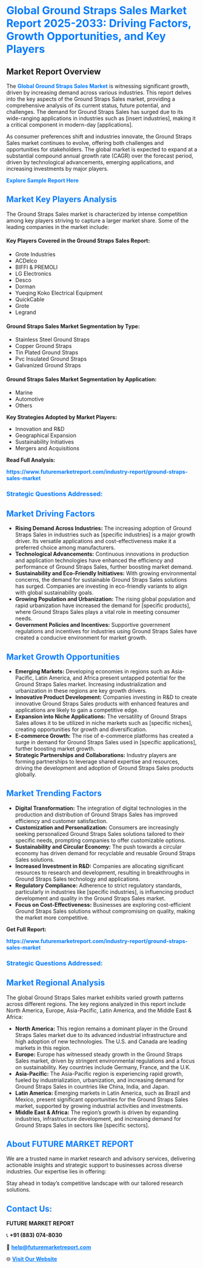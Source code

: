 <h1 style="color: #007BFF;">Global Ground Straps Sales Market Report 2025-2033: Driving Factors, Growth Opportunities, and Key Players</h1>

<section id="overview">
<h2>Market Report Overview</h2>
<p>The <a href="https://www.futuremarketreport.com/industry-report/ground-straps-sales-market" style="color: #007BFF; text-decoration: none;"><strong>Global Ground Straps Sales Market</strong></a> is witnessing significant growth, driven by increasing demand across various industries. This report delves into the key aspects of the Ground Straps Sales market, providing a comprehensive analysis of its current status, future potential, and challenges. The demand for Ground Straps Sales has surged due to its wide-ranging applications in industries such as [insert industries], making it a critical component in modern-day [applications].</p>
<p>As consumer preferences shift and industries innovate, the Ground Straps Sales market continues to evolve, offering both challenges and opportunities for stakeholders. The global market is expected to expand at a substantial compound annual growth rate (CAGR) over the forecast period, driven by technological advancements, emerging applications, and increasing investments by major players.</p>
</section>

<section id="overview">
<p><a href="https://www.futuremarketreport.com/request-sample/reportId=104088" style="color: #007BFF; text-decoration: none;"><strong>Explore Sample Report Here</strong></a></p>
</section>

<section id="key-players">
<h2 style="color: #007BFF;">Market Key Players Analysis</h2>
<p>The Ground Straps Sales market is characterized by intense competition among key players striving to capture a larger market share. Some of the leading companies in the market include:</p>
<h4>Key Players Covered in the Ground Straps Sales Report:</h4>
<ul><li>Grote Industries</li><li>ACDelco</li><li>BIFFI &amp; PREMOLI</li><li>LG Electronics</li><li>Desco</li><li>Dorman</li><li>Yueqing Koko Electrical Equipment</li><li>QuickCable</li><li>Grote</li><li>Legrand</li></ul>
<h4>Ground Straps Sales Market Segmentation by Type:</h4>
<ul><li>Stainless Steel Ground Straps</li><li>Copper Ground Straps</li><li>Tin Plated Ground Straps</li><li>Pvc Insulated Ground Straps</li><li>Galvanized Ground Straps</li></ul>

<h4>Ground Straps Sales Market Segmentation by Application:</h4>
<ul><li>Marine</li><li>Automotive</li><li>Others</li></ul>
<p><strong>Key Strategies Adopted by Market Players:</strong></p>
<ul>
<li>Innovation and R&D</li>
<li>Geographical Expansion</li>
<li>Sustainability Initiatives</li>
<li>Mergers and Acquisitions</li>
</ul>
</section>

<section>
<p><strong>Read Full Analysis: </strong></p><a href="https://www.futuremarketreport.com/industry-report/ground-straps-sales-market" style="color: #007BFF; text-decoration: none;"><strong>https://www.futuremarketreport.com/industry-report/ground-straps-sales-market</strong></a>
<h3 style="color: #007BFF;">Strategic Questions Addressed:</h3>
</section>

<section id="driving-factors">
<h2 style="color: #007BFF;">Market Driving Factors</h2>
<ul>
<li><strong>Rising Demand Across Industries:</strong> The increasing adoption of Ground Straps Sales in industries such as [specific industries] is a major growth driver. Its versatile applications and cost-effectiveness make it a preferred choice among manufacturers.</li>
<li><strong>Technological Advancements:</strong> Continuous innovations in production and application technologies have enhanced the efficiency and performance of Ground Straps Sales, further boosting market demand.</li>
<li><strong>Sustainability and Eco-Friendly Initiatives:</strong> With growing environmental concerns, the demand for sustainable Ground Straps Sales solutions has surged. Companies are investing in eco-friendly variants to align with global sustainability goals.</li>
<li><strong>Growing Population and Urbanization:</strong> The rising global population and rapid urbanization have increased the demand for [specific products], where Ground Straps Sales plays a vital role in meeting consumer needs.</li>
<li><strong>Government Policies and Incentives:</strong> Supportive government regulations and incentives for industries using Ground Straps Sales have created a conducive environment for market growth.</li>
</ul>
</section>

<section id="growth-opportunities">
<h2 style="color: #007BFF;">Market Growth Opportunities</h2>
<ul>
<li><strong>Emerging Markets:</strong> Developing economies in regions such as Asia-Pacific, Latin America, and Africa present untapped potential for the Ground Straps Sales market. Increasing industrialization and urbanization in these regions are key growth drivers.</li>
<li><strong>Innovative Product Development:</strong> Companies investing in R&D to create innovative Ground Straps Sales products with enhanced features and applications are likely to gain a competitive edge.</li>
<li><strong>Expansion into Niche Applications:</strong> The versatility of Ground Straps Sales allows it to be utilized in niche markets such as [specific niches], creating opportunities for growth and diversification.</li>
<li><strong>E-commerce Growth:</strong> The rise of e-commerce platforms has created a surge in demand for Ground Straps Sales used in [specific applications], further boosting market growth.</li>
<li><strong>Strategic Partnerships and Collaborations:</strong> Industry players are forming partnerships to leverage shared expertise and resources, driving the development and adoption of Ground Straps Sales products globally.</li>
</ul>
</section>

<section id="trending-factors">
<h2 style="color: #007BFF;">Market Trending Factors</h2>
<ul>
<li><strong>Digital Transformation:</strong> The integration of digital technologies in the production and distribution of Ground Straps Sales has improved efficiency and customer satisfaction.</li>
<li><strong>Customization and Personalization:</strong> Consumers are increasingly seeking personalized Ground Straps Sales solutions tailored to their specific needs, prompting companies to offer customizable options.</li>
<li><strong>Sustainability and Circular Economy:</strong> The push towards a circular economy has driven demand for recyclable and reusable Ground Straps Sales solutions.</li>
<li><strong>Increased Investment in R&D:</strong> Companies are allocating significant resources to research and development, resulting in breakthroughs in Ground Straps Sales technology and applications.</li>
<li><strong>Regulatory Compliance:</strong> Adherence to strict regulatory standards, particularly in industries like [specific industries], is influencing product development and quality in the Ground Straps Sales market.</li>
<li><strong>Focus on Cost-Effectiveness:</strong> Businesses are exploring cost-efficient Ground Straps Sales solutions without compromising on quality, making the market more competitive.</li>
</ul>
</section>

<section>
<p><strong>Get Full Report: </strong></p><a href="https://www.futuremarketreport.com/industry-report/ground-straps-sales-market" style="color: #007BFF; text-decoration: none;"><strong>https://www.futuremarketreport.com/industry-report/ground-straps-sales-market</strong></a>
<h3 style="color: #007BFF;">Strategic Questions Addressed:</h3>
</section>


<section id="regional-analysis">
<h2 style="color: #007BFF;">Market Regional Analysis</h2>
<p>The global Ground Straps Sales market exhibits varied growth patterns across different regions. The key regions analyzed in this report include North America, Europe, Asia-Pacific, Latin America, and the Middle East & Africa:</p>
<ul>
<li><strong>North America:</strong> This region remains a dominant player in the Ground Straps Sales market due to its advanced industrial infrastructure and high adoption of new technologies. The U.S. and Canada are leading markets in this region.</li>
<li><strong>Europe:</strong> Europe has witnessed steady growth in the Ground Straps Sales market, driven by stringent environmental regulations and a focus on sustainability. Key countries include Germany, France, and the U.K.</li>
<li><strong>Asia-Pacific:</strong> The Asia-Pacific region is experiencing rapid growth, fueled by industrialization, urbanization, and increasing demand for Ground Straps Sales in countries like China, India, and Japan.</li>
<li><strong>Latin America:</strong> Emerging markets in Latin America, such as Brazil and Mexico, present significant opportunities for the Ground Straps Sales market, supported by growing industrial activities and investments.</li>
<li><strong>Middle East & Africa:</strong> The region’s growth is driven by expanding industries, infrastructure development, and increasing demand for Ground Straps Sales in sectors like [specific sectors].</li>
</ul>
</section>

<footer>
<h2 style="color: #007BFF;">About FUTURE MARKET REPORT</h2>
<p>We are a trusted name in market research and advisory services, delivering actionable insights and strategic support to businesses across diverse industries. Our expertise lies in offering:</p>

<p>Stay ahead in today’s competitive landscape with our tailored research solutions.</p>

<h2 style="color: #007BFF;">Contact Us:</h2>
<p><strong>FUTURE MARKET REPORT</strong></p>
<p>📞 <strong>+91 (883) 074-8030</strong></p>
<p>📧 <strong><a href="mailto:help@futuremarketreport.com" style="color: #007BFF;">help@futuremarketreport.com</a></strong></p>
<p>🌐 <strong><a href="https://www.futuremarketreport.com/" style="color: #007BFF;">Visit Our Website</a></strong></p>
</footer>